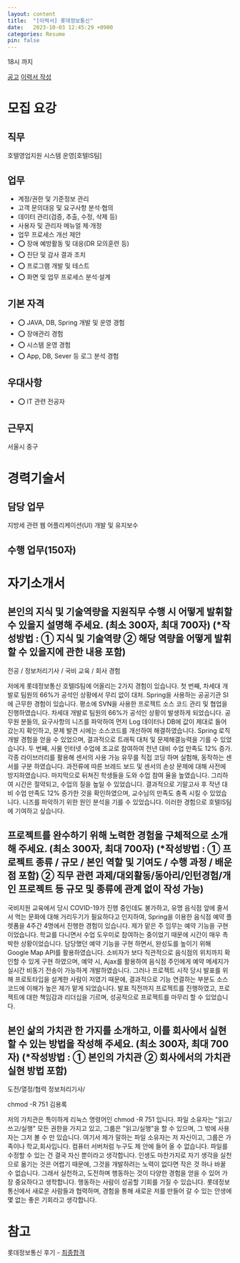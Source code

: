 ```yaml
---
layout: content
title:  "[이력서] 롯데정보통신"
date:   2023-10-03 12:45:29 +0900
categories: Resume
pin: false
---
```



18시 까지

[공고](https://recruit.lotte.co.kr/apply/announcement/detail/21115485?compcd=?id=bookmark1000)
[이력서 작성](https://recruit.lotte.co.kr/apply/write/21111882)


# 모집 요강
## 직무
호텔영업지원 시스템 운영[호텔IS팀]

## 업무
- 계정/권한 및 기준정보 관리
- 고객 문의대응 및 요구사항 분석·협의
- 데이터 관리(검증, 추출, 수정, 삭제 등)
- 사용자 및 관리자 메뉴얼 제·개정
- 업무 프로세스 개선 제안
- ⭕️ 장애 예방활동 및 대응(DR 모의훈련 등) 
- ⭕️ 진단 및 감사 결과 조치 
- ⭕️ 프로그램 개발 및 테스트
- ⭕️ 화면 및 업무 프로세스 분석·설계

## 기본 자격
- ⭕️ JAVA, DB, Spring 개발 및 운영 경험
- ⭕️ 장애관리 경험
- ⭕️ 시스템 운영 경험
- ⭕️ App, DB, Sever 등 로그 분석 경험


## 우대사항
- ⭕️ IT 관련 전공자

## 근무지
서울시 중구

# 경력기술서
## 담당 업무
지방세 관련 웹 어플리케이션(UI) 개발 및 유지보수
## 수행 업무(150자)


# 자기소개서
## 본인의 지식 및 기술역량을 지원직무 수행 시 어떻게 발휘할 수 있을지 설명해 주세요. (최소 300자, 최대 700자) (*작성방법 : ① 지식 및 기술역량 ② 해당 역량을 어떻게 발휘할 수 있을지에 관한 내용 포함)
전공 / 정보처리기사 / 국비 교육 / 회사 경험

저에게 롯데정보통신 호텔IS팀에 어올리는 2가지 경험이 있습니다.
첫 번째, 차세대 개발로 팀원의 66%가 공석인 상황에서 무리 없이 대처.
Spring을 사용하는 공공기관 SI에 근무한 경험이 있습니다. 평소에 SVN을 사용한 프로젝트 소스 코드 관리 및 협업을 진행하였습니다. 차세대 개발로 팀원의 66%가 공석인 상황이 발생하게 되었습니다. 공무원 분들의, 요구사항의 니즈를 파악하여 먼저 Log 데이터나 DB에 값이 제대로 들어 갔는지 확인하고, 문제 발견 시에는 소스코드를 개선하여 해결하였습니다. Spring 로직 개발 경험을 얻을 수 있었으며, 결과적으로 트래픽 대처 및 문제해결능력을 기를 수 있었습니다.
두 번째, 사물 인터넷 수업에 조교로 참여하여 전년 대비 수업 만족도 12% 증가.
각종 라이브러리를 활용해 센서의 사용 가능 유무를 직접 코딩 하며 실험해, 동작하는 센서를 구분 하였습니다. 과전류에 따른 브레드 보드 및 센서의 손상 문제에 대해 사전에 방지하였습니다. 마지막으로 뒤쳐진 학생들을 도와 수업 참여 율을 높였습니다. 그리하여 시간은 절약되고, 수업의 질을 높일 수 있었습니다. 결과적으로 기말고사 후 작년 대비 수업 만족도 12% 증가한 것을 확인하였으며, 교수님의 만족도 충족 시킬 수 있었습니다. 니즈를 파악하기 위한 원인 분석을 기를 수 있었습니다.
이러한 경험으로 호텔IS팀에 기여하고 싶습니다.

## 프로젝트를 완수하기 위해 노력한 경험을 구체적으로 소개해 주세요. (최소 300자, 최대 700자) (*작성방법 : ① 프로젝트 종류 / 규모 / 본인 역할 및 기여도 / 수행 과정 / 배운 점 포함) ② 직무 관련 과제/대외활동/동아리/인턴경험/개인 프로젝트 등 규모 및 종류에 관계 없이 작성 가능)


국비지원 교육에서 당시 COVID-19가 진행 중인데도 불가하고, 유명 음식점 앞에 줄서 서 먹는 문화에 대해 거리두기가 필요하다고 인지하여, Spring을 이용한 음식점 예약 플렛폼을 4주간 4명에서 진행한 경험이 있습니다. 제가 맡은 주 임무는 예약 기능을 구현이었습니다.
학교를 다니면서 수업 도우미로 참여하는 중이었기 때문에 시간이 매우 촉박한 상황이었습니다. 담당했던 예약 기능을 구현 하면서, 완성도를 높이기 위해 Google Map API를 활용하였습니다. 소비자가 보다 직관적으로 음식점의 위치까지 확인할 수 있게 구현 하였으며, 예약 시, Ajax를 활용하여 음식점 주인에게 예약 메세지가 실시간 비동기 전송이 가능하게 개발하였습니다.
그러나 프로젝트 시작 당시 발표를 위해 프로토타입을 설계한 사람이 저였기 때문에, 결과적으로 기능 연결하는 부분도 소스코드에 이해가 높은 제가 맡게 되었습니다. 발표 직전까지 프로젝트를 진행하였고, 프로젝트에 대한 책임감과 리더십을 기르며, 성공적으로 프로젝트를 마무리 할 수 있었습니다.

## 본인 삶의 가치관 한 가지를 소개하고, 이를 회사에서 실현할 수 있는 방법을 작성해 주세요. (최소 300자, 최대 700자) (*작성방법 : ① 본인의 가치관 ② 회사에서의 가치관 실현 방법 포함)
도전/열정/협력
정보처리기사/

chmod -R 751 김용록

저의 가치관은 특이하게 리눅스 명령어인 chmod -R 751 입니다. 파일 소유자는 "읽고/쓰고/실행" 모든 권한을 가지고 있고, 그룹은 "읽고/실행"을 할 수 있으며, 그 밖에 사용자는 그저 볼 수 만 있습니다.
여기서 제가 말하는 파일 소유자는 저 자신이고, 그룹은 가족이나 학교,회사입니다.
컴퓨터 서버처럼 누구도 제 안에 들어 올 수 없습니다. 파일를 수정할 수 있는 건 결국 자신 뿐이라고 생각합니다.
인생도 마찬가지로 자기 생각을 실천으로 옮기는 것은 어렵기 때문에, 그것을 개발하려는 노력이 없다면 작은 것 하나 바꿀 수 없습니다. 그래서 실천하고, 도전하며 행동하는 것이 다양한 경험을 얻을 수 있어 가장 중요하다고 생학합니다.
행동하는 사람이 성공할 기회를 가질 수 있습니다. 롯데정보통신에서 새로운 사람들과 협력하며, 경험을 통해 새로운 저를 만들어 갈 수 있는 안생에 몇 없는 좋은 기회라고 생각합니다.


<!-- 
chmod -R 751 김용록

저의 가치관은 리눅스 명령어인 chmod에 빛 대어 표현할 수 있습니다. 파일 소유자는 "읽고/쓰고/실행" 모든 권한을 가지고 있고, 그룹은 "읽고/실행"을 할 수 있으며, 그 밖에 사용자는 그저 볼 수 만 있습니다.
여기서 제가 말하는 파일 소유자는 저 자신이고, 그룹은 회사입니다. 

파일에 쓸 수 있는 결국 자신압니다. 

공공기관 SI에 근무하던 당시, 일이 적다고 느꼈습니다. 조금 더 일이 많을 거 같은 회사에 도전하고자

롯데정보통신에서 개발자로 끝까지 노력하겠습다
 -->




# 참고
롯데정보통신 후기
    - [최종합격](https://yuna0125.tistory.com/235)